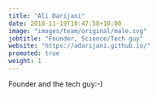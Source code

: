 ```yaml
---
title: "Ali Darijani"
date: 2018-11-19T10:47:58+10:00
image: "images/team/original/male.svg"
jobtitle: "Founder, Science/Tech guy"
website: "https://adarijani.github.io/"
promoted: true
weight: 1
---
```


Founder and the tech guy:-)
